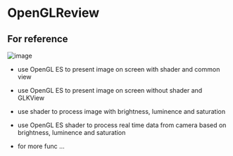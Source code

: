 # OpenGLReview

## For reference ##

![image](https://raw.githubusercontent.com/MonkeyS914/SCSwipeTableViewCell/master/screenshort/1234.gif?2)

- use OpenGL ES to present image on screen with shader and common view

- use OpenGL ES to present image on screen without shader and GLKView 

- use shader to process image with brightness, luminence and saturation

- use OpenGL ES shader to process real time data from camera based on brightness, luminence and saturation

- for more func ...
